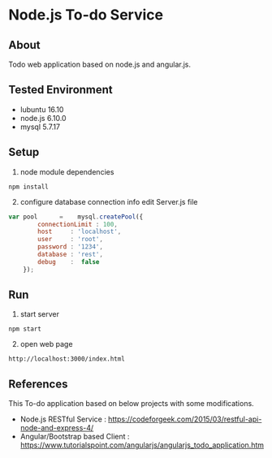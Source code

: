 # Node.js To-do Service

## About
Todo web application based on node.js and angular.js.

## Tested Environment
* lubuntu 16.10
* node.js 6.10.0
* mysql 5.7.17

## Setup
1. node module dependencies
```
npm install
```

2. configure database connection info
edit Server.js file
```javascript
var pool      =    mysql.createPool({
        connectionLimit : 100,
        host     : 'localhost',
        user     : 'root',
        password : '1234',
        database : 'rest',
        debug    :  false
    });
```

## Run
1. start server
```
npm start
```

2. open web page
```
http://localhost:3000/index.html
```

## References

This To-do application based on below projects with some modifications.

* Node.js RESTful Service : https://codeforgeek.com/2015/03/restful-api-node-and-express-4/
* Angular/Bootstrap based Client : https://www.tutorialspoint.com/angularjs/angularjs_todo_application.htm
